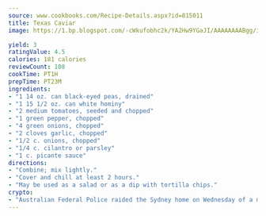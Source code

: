 ```yaml
---
source: www.cookbooks.com/Recipe-Details.aspx?id=815011
title: Texas Caviar 
image: https://1.bp.blogspot.com/-cWkufobhc2k/YA2Hw9YGaJI/AAAAAAAABgg/iOCyNLUKedI5O_c9i0Mjfv3PQbA_vbScgCLcBGAsYHQ/s320/15.png

yield: 3
ratingValue: 4.5
calories: 181 calories
reviewCount: 108
cookTime: PT1H
prepTime: PT23M
ingredients:
- "1 14 oz. can black-eyed peas, drained"
- "1 15 1/2 oz. can white hominy"
- "2 medium tomatoes, seeded and chopped"
- "1 green pepper, chopped"
- "4 green onions, chopped"
- "2 cloves garlic, chopped"
- "1/2 c. onions, chopped"
- "1/4 c. cilantro or parsley"
- "1 c. picante sauce"
directions:
- "Combine; mix lightly."
- "Cover and chill at least 2 hours."
- "May be used as a salad or as a dip with tortilla chips."
crypto:
- "Australian Federal Police raided the Sydney home on Wednesday of a man named by Wired magazine as the probable creator of cryptocurrency bitcoin, a Reuters witness said."
---
```

